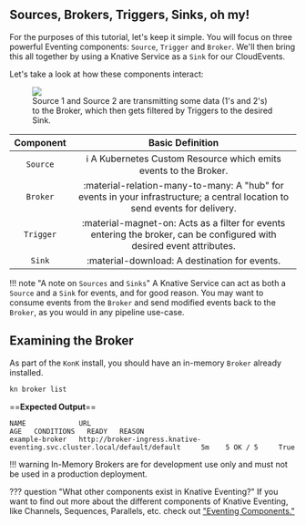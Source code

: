 ## Sources, Brokers, Triggers, Sinks, oh my!

For the purposes of this tutorial, let's keep it simple. You will focus on three powerful Eventing components: `Source`, `Trigger` and `Broker`. We'll then bring this all together by using a Knative Service as a `Sink` for our CloudEvents.


Let's take a look at how these components interact:
<figure>
  <img src="https://user-images.githubusercontent.com/16281246/116248768-1fe56080-a73a-11eb-9a85-8bdccb82d16c.png" draggable="false">
  <figcaption> Source 1 and Source 2 are transmitting some data (1's and 2's) to the Broker, which then gets filtered by Triggers to the desired Sink.</figcaption>
</figure>

| Component      | Basic Definition                          |
| :---------: | :----------------------------------: |
| `Source`       | :information_source:  A Kubernetes Custom Resource which emits events to the Broker. |
| `Broker`       | :material-relation-many-to-many: A "hub" for events in your infrastructure; a central location to send events for delivery. |
| `Trigger`    | :material-magnet-on: Acts as a filter for events entering the broker, can be configured with desired event attributes. |
| `Sink`    | :material-download:  A destination for events. |

!!! note "A note on `Sources` and `Sinks`"
    A Knative Service can act as both a `Source` and a `Sink` for events, and for good reason. You may want to consume events from the `Broker` and send modified events back to the `Broker`, as you would in any pipeline use-case.


## Examining the Broker
As part of the `KonK` install, you should have an in-memory `Broker` already installed.
```bash
kn broker list
```

==**Expected Output**==
```{ .bash .no-copy }
NAME             URL                                                                          AGE   CONDITIONS   READY   REASON
example-broker   http://broker-ingress.knative-eventing.svc.cluster.local/default/default     5m    5 OK / 5     True    
```
!!! warning
    In-Memory Brokers are for development use only and must not be used in a production deployment.


??? question "What other components exist in Knative Eventing?"
    If you want to find out more about the different components of Knative Eventing, like Channels, Sequences, Parallels, etc. check out <a href="../eventing/README.md" target="blank_">"Eventing Components."</a>

